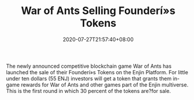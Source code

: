 ﻿---
title: "War of Ants Selling Founderí»s Tokens"
date: 2020-07-27T21:57:40+08:00
lastmod: 2020-07-27T16:45:40+08:00
draft: false
authors: ["Stewart"]
description: "The newly announced competitive blockchain game War of Ants has launched the sale of their Founderí»s Tokens on the Enjin Platform. For little under ten dollars (55 ENJ) investors will get a token that grants them in-game rewards for War of Ants and other games part of the Enjin multiverse. This is the first round in which 30 percent of the tokens are?for sale."
featuredImage: "war-of-ants-selling-founders-tokens.png"
tags: ["Virtual World","Play to Earn"]
categories: ["news"]
news: ["Virtual World"]
weight: 
lightgallery: true
pinned: false
recommend: false
recommend1: false
---

The newly announced competitive blockchain game War of Ants has launched the sale of their Founderí»s Tokens on the Enjin Platform. For little under ten dollars (55 ENJ) investors will get a token that grants them in-game rewards for War of Ants and other games part of the Enjin multiverse. This is the first round in which 30 percent of the tokens are?for sale.

<!--more-->

